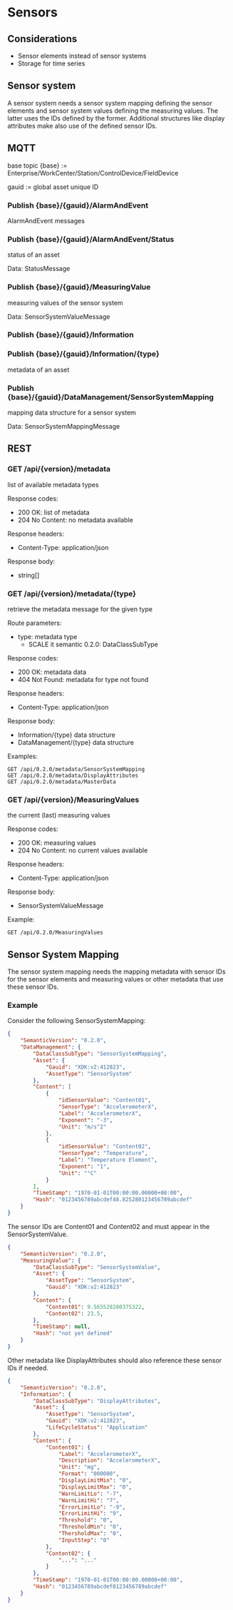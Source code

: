 # Sensors

## Considerations

- Sensor elements instead of sensor systems
- Storage for time series

## Sensor system

A sensor system needs a sensor system mapping defining the sensor elements and sensor system values defining the measuring values. The latter uses the IDs defined by the former. Additional structures like display attributes make also use of the defined sensor IDs.

## MQTT

base topic {base} := Enterprise/WorkCenter/Station/ControlDevice/FieldDevice

gauid := global asset unique ID

### Publish {base}/{gauid}/AlarmAndEvent
AlarmAndEvent messages

### Publish {base}/{gauid}/AlarmAndEvent/Status
status of an asset

Data: StatusMessage

### Publish {base}/{gauid}/MeasuringValue
measuring values of the sensor system

Data: SensorSystemValueMessage

### Publish {base}/{gauid}/Information

### Publish {base}/{gauid}/Information/{type}
metadata of an asset

### Publish {base}/{gauid}/DataManagement/SensorSystemMapping
mapping data structure for a sensor system

Data: SensorSystemMappingMessage

## REST

### GET /api/{version}/metadata
list of available metadata types

Response codes:
- 200 OK: list of metadata
- 204 No Content: no metadata available

Response headers:
- Content-Type: application/json

Response body:
- string[]

### GET /api/{version}/metadata/{type}
retrieve the metadata message for the given type

Route parameters:
- type: metadata type
    - SCALE it semantic 0.2.0: DataClassSubType

Response codes:
- 200 OK: metadata data
- 404 Not Found: metadata for type not found

Response headers:
- Content-Type: application/json

Response body:
- Information/{type} data structure
- DataManagement/{type} data structure

Examples:
```
GET /api/0.2.0/metadata/SensorSystemMapping
GET /api/0.2.0/metadata/DisplayAttributes
GET /api/0.2.0/metadata/MasterData
```

### GET /api/{version}/MeasuringValues
the current (last) measuring values

Response codes:
- 200 OK: measuring values
- 204 No Content: no current values available

Response headers:
- Content-Type: application/json

Response body:
- SensorSystemValueMessage

Example:
```
GET /api/0.2.0/MeasuringValues
```

## Sensor System Mapping
The sensor system mapping needs the mapping metadata with sensor IDs for the sensor elements and measuring values or other metadata that use these sensor IDs.

### Example

Consider the following SensorSystemMapping:
```json
{
    "SemanticVersion": "0.2.0",
    "DataManagement": {
        "DataClassSubType": "SensorSystemMapping",
        "Asset": {
            "Gauid": "XDK:v2:412823",
            "AssetType": "SensorSystem"
        },
        "Content": [
            {
                "idSensorValue": "Content01",
                "SensorType": "AccelerometerX",
                "Label": "AccelerometerX",
                "Exponent": "-3",
                "Unit": "m/s^2"
            },
            {
                "idSensorValue": "Content02",
                "SensorType": "Temperature",
                "Label": "Temperature Element",
                "Exponent": "1",
                "Unit": "°C"
            }
        ],
        "TimeStamp": "1970-01-01T00:00:00.00000+00:00",
        "Hash": "0123456789abcdef48.825280123456789abcdef"
    }
}
```

The sensor IDs are Content01 and Content02 and must appear in the SensorSystemValue.
```json
{
    "SemanticVersion": "0.2.0",
    "MeasuringValue": {
        "DataClassSubType": "SensorSystemValue",
        "Asset": {
            "AssetType": "SensorSystem",
            "Gauid": "XDK:v2:412823"
        },
        "Content": {
            "Content01": 9.565528280375322,
            "Content02": 23.5,
        },
        "TimeStamp": null,
        "Hash": "not yet defined"
    }
}
```

Other metadata like DisplayAttributes should also reference these sensor IDs if needed.
```json
{
    "SemanticVersion": "0.2.0",
    "Information": {
        "DataClassSubType": "DisplayAttributes",
        "Asset": {
            "AssetType": "SensorSystem",
            "Gauid": "XDK:v2:412823",
            "LifeCycleStatus": "Application"
        },
        "Content": {
            "Content01": {
                "Label": "AccelerometerX",
                "Description": "AccelerometerX",
                "Unit": "mg",
                "Format": "000000",
                "DisplayLimitMin": "0",
                "DisplayLimitMax": "0",
                "WarnLimitLo": "-7",
                "WarnLimitHi": "7",
                "ErrorLimitLo": "-9",
                "ErrorLimitHi": "9",
                "Threshold": "0",
                "ThresholdMin": "0",
                "ThersholdMax": "0",
                "InputStep": "0"
            },
            "Content02": {
                "...": "..."
            }
        },
        "TimeStamp": "1970-01-01T00:00:00.00000+00:00",
        "Hash": "0123456789abcdef0123456789abcdef"
    }
}
```
